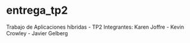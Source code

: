 # entrega_tp2
Trabajo de Aplicaciones híbridas - TP2
Integrantes: Karen Joffre - Kevin Crowley - Javier Gelberg
